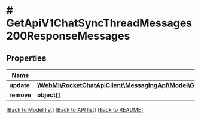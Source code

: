 # # GetApiV1ChatSyncThreadMessages200ResponseMessages

## Properties

Name | Type | Description | Notes
------------ | ------------- | ------------- | -------------
**update** | [**\WebMI\RocketChatApiClient\MessagingApi\Model\GetApiV1ChatSyncThreadMessages200ResponseMessagesUpdateInner[]**](GetApiV1ChatSyncThreadMessages200ResponseMessagesUpdateInner.md) |  | [optional]
**remove** | **object[]** |  | [optional]

[[Back to Model list]](../../README.md#models) [[Back to API list]](../../README.md#endpoints) [[Back to README]](../../README.md)
